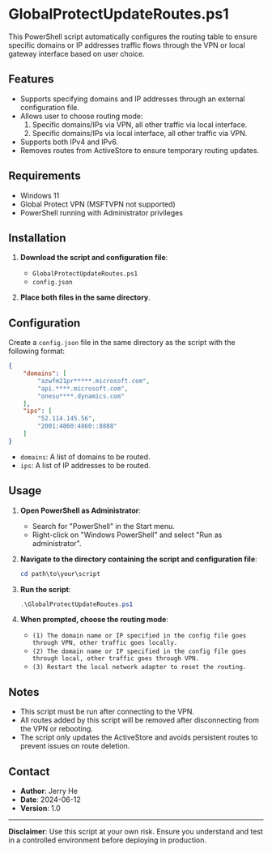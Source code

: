 # GlobalProtectUpdateRoutes.ps1
This PowerShell script automatically configures the routing table to ensure specific domains or IP addresses traffic flows through the VPN or local gateway interface based on user choice.

## Features
- Supports specifying domains and IP addresses through an external configuration file.
- Allows user to choose routing mode:
  1. Specific domains/IPs via VPN, all other traffic via local interface.
  2. Specific domains/IPs via local interface, all other traffic via VPN.
- Supports both IPv4 and IPv6.
- Removes routes from ActiveStore to ensure temporary routing updates.

## Requirements
- Windows 11
- Global Protect VPN (MSFTVPN not supported)
- PowerShell running with Administrator privileges

## Installation
1. **Download the script and configuration file**:
   - `GlobalProtectUpdateRoutes.ps1`
   - `config.json`

2. **Place both files in the same directory**.

## Configuration
Create a `config.json` file in the same directory as the script with the following format:

```json
{
    "domains": [
        "azwfm21pr*****.microsoft.com",
        "api.****.microsoft.com",
        "onesu****.dynamics.com"
    ],
    "ips": [
        "52.114.145.56",
        "2001:4860:4860::8888"
    ]
}
```
- `domains`: A list of domains to be routed.
- `ips`: A list of IP addresses to be routed.

## Usage
1. **Open PowerShell as Administrator**:
   - Search for "PowerShell" in the Start menu.
   - Right-click on "Windows PowerShell" and select "Run as administrator".

2. **Navigate to the directory containing the script and configuration file**:
   ```powershell
   cd path\to\your\script
   ```

3. **Run the script**:
   ```powershell
   .\GlobalProtectUpdateRoutes.ps1
   ```

4. **When prompted, choose the routing mode**:
   - `(1) The domain name or IP specified in the config file goes through VPN, other traffic goes locally.`
   - `(2) The domain name or IP specified in the config file goes through local, other traffic goes through VPN.`
   - `(3) Restart the local network adapter to reset the routing.`
## Notes
- This script must be run after connecting to the VPN.
- All routes added by this script will be removed after disconnecting from the VPN or rebooting.
- The script only updates the ActiveStore and avoids persistent routes to prevent issues on route deletion.

## Contact
- **Author**: Jerry He
- **Date**: 2024-06-12
- **Version**: 1.0

---
**Disclaimer**: Use this script at your own risk. Ensure you understand and test in a controlled environment before deploying in production.
